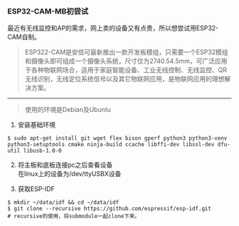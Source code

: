 ### ESP32-CAM-MB初尝试  
最近有无线监控和AP的需求，网上卖的设备又有点贵，所以想尝试用ESP32-CAM自制。  
>  ESP322-CAM是安信可最新推出一款开发板模组，只需要一个ESP32模组和摄像头即可组成一个摄像头系统，尺寸仅为2740.54.5mm，可广泛应用于各种物联网场合，适用于家庭智能设备、工业无线控制、无线监控、QR无线识别，无线定位系统信号以及其它物联网应用，是物联网应用的理想解决方案。  

---  
> 使用的环境是Debian及Ubuntu  
1. 安装基础环境  
```
$ sudo apt-get install git wget flex bison gperf python3 python3-venv python3-setuptools cmake ninja-build ccache libffi-dev libssl-dev dfu-util libusb-1.0-0  
```  
2. 将主板和底板连接pc之后查看设备  
在linux上的设备为/dev/ttyUSBX设备  

3. 获取ESP-IDF  
```  
$ mkdir ~/data/idf && cd ~/data/idf  
$ git clone --recursive https://github.com/espressif/esp-idf.git  
# recursive的使用，将submodule一起clone下来。  
